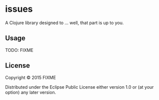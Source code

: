 # issues

A Clojure library designed to ... well, that part is up to you.

## Usage

TODO: FIXME

## License

Copyright © 2015 FIXME

Distributed under the Eclipse Public License either version 1.0 or (at
your option) any later version.
